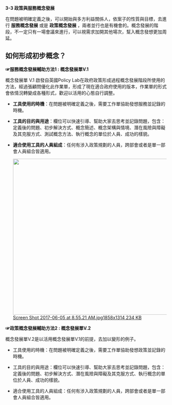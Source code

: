 <p><strong>3-3 政策與服務概念發展</strong></p>

<p>在問題被明確定義之後，可以開始與多方利益關係人，依案子的性質與目標，去進行 <strong>服務概念發展</strong> 或是 <strong>政策概念發展</strong> ，兩者並行也是有機會的。概念發展的階段，不一定只有一場會議來進行，可以視需求加開其他場次，幫入概念發想更加周延。</p>

<h2>如何形成初步概念？</h2>

<p><strong>☞服務概念發展輔助方法1 : 概念發展單V.1</strong></p>

<p>概念發展單 V.1 啟發自英國Policy Lab在政府政策形成過程概念發展階段所使用的方法，經過張顧問優化此作業單，形成了現在適合政府使用的版本，作業單的形式會依情況轉變成各種形式，歡迎以活用的心態自行調整。</p>

<ul>
<li><p><strong>工具使用的時機</strong>：在問題被明確定義之後，需要工作單協助發想服務並記錄的時機。</p></li>
<li><p><strong>工具的目的與用途</strong>：欄位可以快速引導、幫助大家去思考並記錄問題，包含：定義後的問題、初步解決方式、概念簡述、概念架構與情境、潛在風險與障礙及其克服方式、測試概念方法、執行概念的單位於人員、成功的樣貌。</p></li>
<li><p><strong>適合使用工具的人員組成</strong>：任何有涉入政策規劃的人員，跨部會或者是單一部會人員組合皆適用。<br><div class="lightbox-wrapper"><a data-download-href="https://talk.pdis.nat.gov.tw/uploads/default/de0993f500c2a159cfdfb3eb64beb7bfee8a5af3" href="https://talk.pdis.nat.gov.tw/uploads/default/original/1X/de0993f500c2a159cfdfb3eb64beb7bfee8a5af3.jpg" class="lightbox" title="Screen Shot 2017-06-05 at 8.55.21 AM.jpg"><img src="https://talk.pdis.nat.gov.tw/uploads/default/optimized/1X/de0993f500c2a159cfdfb3eb64beb7bfee8a5af3_1_690x487.jpg" width="690" height="487"><div class="meta">
<span class="filename">Screen Shot 2017-06-05 at 8.55.21 AM.jpg</span><span class="informations">1858x1314 234 KB</span><span class="expand"></span>
</div></a></div></p></li>
</ul>

<p><strong>☞政策概念發展輔助方法2 : 概念發展單V.2</strong></p>

<p>概念發展單V.2是以活用概念發展單V.1的前提，去加以變形的例子。</p>

<ul>
<li><p>工具使用的時機：在問題被明確定義之後，需要工作單協助發想政策並記錄的時機。</p></li>
<li><p>工具的目的與用途：欄位可以快速引導、幫助大家去思考並記錄問題，包含：定義後的問題、初步解決方式、潛在風險與障礙及其克服方式、執行概念的單位於人員、成功的樣貌。</p></li>
<li><p>適合使用工具的人員組成：任何有涉入政策規劃的人員，跨部會或者是單一部會人員組合皆適用。</p></li>
</ul>